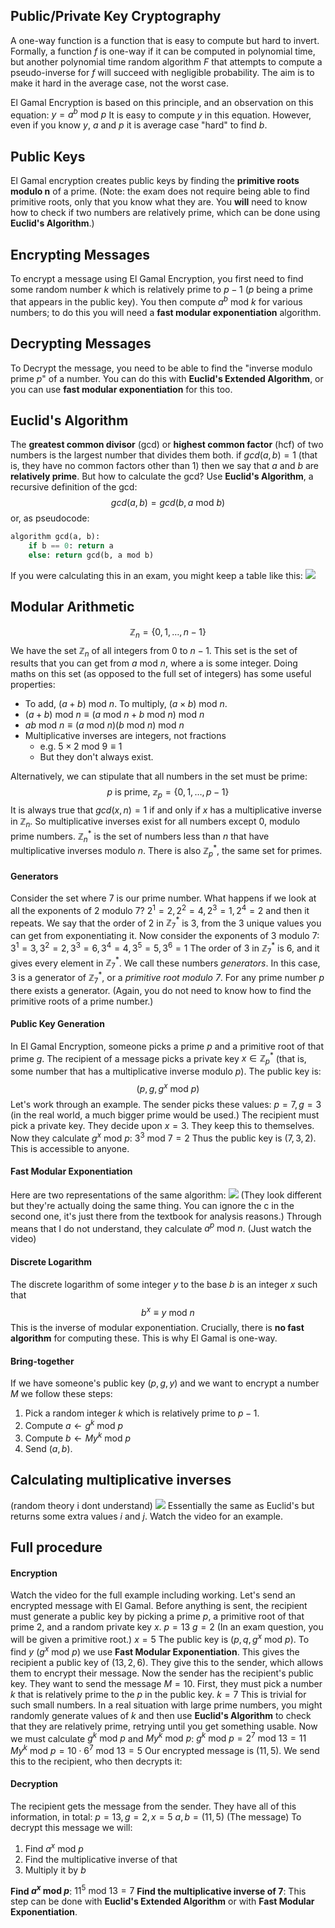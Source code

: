 ## Public/Private Key Cryptography
A one-way function is a function that is easy to compute but hard to invert.
Formally, a function $f$ is one-way if it can be computed in polynomial time, but another polynomial time random algorithm $F$ that attempts to compute a pseudo-inverse for $f$ will succeed with negligible probability.
The aim is to make it hard in the average case, not the worst case.

El Gamal Encryption is based on this principle, and an observation on this equation:
$y = a^b \text{ mod } p$
It is easy to compute $y$ in this equation. However, even if you know $y$, $a$ and $p$ it is average case "hard" to find $b$.

## Public Keys
El Gamal encryption creates public keys by finding the **primitive roots modulo n** of a prime. (Note: the exam does not require being able to find primitive roots, only that you know what they are. You **will** need to know how to check if two numbers are relatively prime, which can be done using **Euclid's Algorithm**.)

## Encrypting Messages
To encrypt a message using El Gamal Encryption, you first need to find some random number $k$ which is relatively prime to $p - 1$ ($p$ being a prime that appears in the public key). You then compute $a^b \text{ mod } k$ for various numbers; to do this you will need a **fast modular exponentiation** algorithm.

## Decrypting Messages
To Decrypt the message, you need to be able to find the "inverse modulo prime $p$" of a number. You can do this with **Euclid's Extended Algorithm**, or you can use **fast modular exponentiation** for this too.

## Euclid's Algorithm
The **greatest common divisor** (gcd) or **highest common factor** (hcf) of two numbers is the largest number that divides them both. if $gcd(a, b) = 1$ (that is, they have no common factors other than 1) then we say that $a$ and $b$ are **relatively prime**. But how to calculate the gcd? Use **Euclid's Algorithm**, a recursive definition of the gcd:
$$gcd(a, b) = gcd(b, a \text{ mod } b)$$
or, as pseudocode:
```python
algorithm gcd(a, b):
	if b == 0: return a
	else: return gcd(b, a mod b)
```
If you were calculating this in an exam, you might keep a table like this:
![](Pasted%20image%2020230322122134.png)

## Modular Arithmetic
$$\mathbb{Z}_n = \{0, 1,\dots, n-1\}$$
We have the set $\mathbb{Z}_n$ of all integers from $0$ to $n-1$. This set is the set of results that you can get from $a \text{ mod } n$, where a is some integer. Doing maths on this set (as opposed to the full set of integers) has some useful properties:
- To add, $(a + b) \text{ mod } n$. To multiply, $(a \times b) \text{ mod } n$.
- $(a + b) \text{ mod } n \equiv (a \text{ mod } n + b \text{ mod } n) \text{ mod } n$
- $ab\text{ mod }n \equiv (a\text{ mod }n)(b\text{ mod }n)\text{ mod }n$
- Multiplicative inverses are integers, not fractions
	- e.g. $5 \times 2 \text{ mod } 9 \equiv 1$
	- But they don't always exist.

Alternatively, we can stipulate that all numbers in the set must be prime:
$$p \text{ is prime, } \mathbb{z}_p=\{0, 1, \dots, p-1\}$$
It is always true that $gcd(x, n) = 1$ if and only if $x$ has a multiplicative inverse in $\mathbb{Z}_n$. So multiplicative inverses exist for all numbers except 0, modulo prime numbers.
$\mathbb{Z}_n^*$ is the set of numbers less than $n$ that have multiplicative inverses modulo $n$. There is also $\mathbb{Z}_p^*$, the same set for primes.
#### Generators
Consider the set where 7 is our prime number. What happens if we look at all the exponents of 2 modulo 7?
$2^1=2, 2^2=4, 2^3=1, 2^4=2$ and then it repeats.
We say that the order of 2 in $\mathbb{Z}_7^*$ is 3, from the 3 unique values you can get from exponentiating it.
Now consider the exponents of 3 modulo 7:
$3^1 = 3, 3^2=2, 3^3=6, 3^4=4, 3^5=5, 3^6=1$
The order of 3 in $\mathbb{Z}_7^*$ is 6, and it gives every element in $\mathbb{Z}_7^*$. We call these numbers *generators*. In this case, 3 is a generator of $\mathbb{Z}_7^*$, or a *primitive root modulo 7*.
For any prime number $p$ there exists a generator.
(Again, you do not need to know how to find the primitive roots of a prime number.)

#### Public Key Generation
In El Gamal Encryption, someone picks a prime $p$ and a primitive root of that prime $g$.
The recipient of a message picks a private key $x \in \mathbb{Z}_p^*$ (that is, some number that has a multiplicative inverse modulo $p$). The public key is:
$$(p, g, g^x \text{ mod } p)$$
Let's work through an example.
The sender picks these values:
$p = 7, g = 3$ (in the real world, a much bigger prime would be used.)
The recipient must pick a private key. They decide upon $x = 3$. They keep this to themselves.
Now they calculate $g^x \text{ mod } p$:
$3^3 \text{ mod } 7 = 2$
Thus the public key is $(7, 3, 2)$. This is accessible to anyone.
#### Fast Modular Exponentiation
Here are two representations of the same algorithm:
![](Pasted%20image%2020230322130522.png)
(They look different but they're actually doing the same thing. You can ignore the c in the second one, it's just there from the textbook for analysis reasons.)
Through means that I do not understand, they calculate $a^p \text{ mod } n$. (Just watch the video)
#### Discrete Logarithm
The discrete logarithm of some integer $y$ to the base $b$ is an integer $x$ such that
$$b^x \equiv y \text{ mod } n$$
This is the inverse of modular exponentiation. Crucially, there is **no fast algorithm** for computing these. This is why El Gamal is one-way.

#### Bring-together
If we have someone's public key $(p, g, y)$ and we want to encrypt a number $M$ we follow these steps:
1. Pick a random integer $k$ which is relatively prime to $p-1$.
2. Compute $a \leftarrow g^k \text{ mod } p$
3. Compute $b \leftarrow My^k \text{ mod } p$
4. Send $(a, b)$.

## Calculating multiplicative inverses
(random theory i dont understand)
![](Pasted%20image%2020230322133341.png)
Essentially the same as Euclid's but returns some extra values $i$ and $j$.
Watch the video for an example.

## Full procedure
#### Encryption
Watch the video for the full example including working.
Let's send an encrypted message with El Gamal. Before anything is sent, the recipient must generate a public key by picking a prime $p$, a primitive root of that prime $2$, and a random private key $x$.
$p = 13$
$g = 2$
(In an exam question, you will be given a primitive root.)
$x = 5$
The public key is $(p, q, g^x \text{ mod } p)$. To find $y$ ($g^x \text{ mod } p$) we use **Fast Modular Exponentiation**.
This gives the recipient a public key of $(13, 2, 6)$. They give this to the sender, which allows them to encrypt their message.
Now the sender has the recipient's public key. They want to send the message $M=10$. First, they must pick a number $k$ that is relatively prime to the $p$ in the public key.
$k = 7$
This is trivial for such small numbers. In a real situation with large prime numbers, you might randomly generate values of $k$ and then use **Euclid's Algorithm** to check that they are relatively prime, retrying until you get something usable.
Now we must calculate $g^k \text{ mod } p$ and $My^k \text{ mod } p$:
$g^k \text{ mod } p = 2^7 \text{ mod } 13 = 11$
$My^k \text{ mod } p = 10\cdot6^7 \text{ mod } 13 = 5$
Our encrypted message is $(11, 5)$. We send this to the recipient, who then decrypts it:
#### Decryption
The recipient gets the message from the sender. They have all of this information, in total:
$p = 13, g = 2, x = 5$
$a, b = (11, 5)$ (The message)
To decrypt this message we will:
1. Find $a^x \text{ mod } p$
2. Find the multiplicative inverse of that
3. Multiply it by $b$

**Find $a^x \text{ mod } p$**:
$11^5 \text{ mod } 13 = 7$
**Find the multiplicative inverse of 7**:
This step can be done with **Euclid's Extended Algorithm** or with **Fast Modular Exponentiation**.